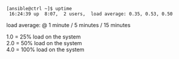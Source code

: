 ```
[ansible@ctrl ~]$ uptime
 16:24:39 up  8:07,  2 users,  load average: 0.35, 0.53, 0.50
```

load average: @ 1 minute / 5 minutes / 15 minutes

1.0 = 25% load on the system \
2.0 = 50% load on the system \
4.0 = 100% load on the system
